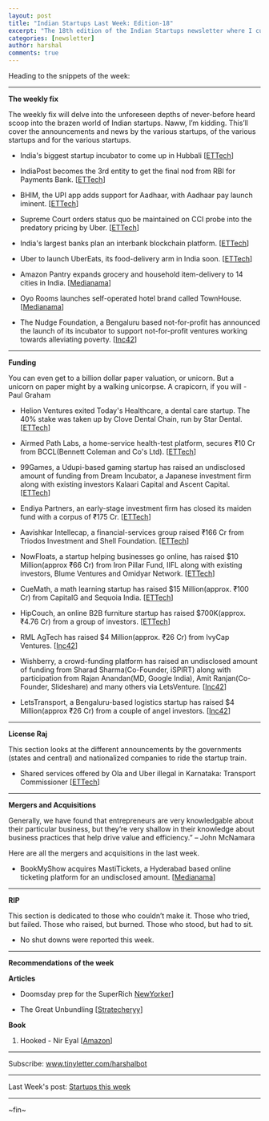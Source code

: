 ```yaml
---
layout: post
title: "Indian Startups Last Week: Edition-18"
excerpt: "The 18th edition of the Indian Startups newsletter where I curate the what went down in the ecosystem last week."
categories: [newsletter]
author: harshal
comments: true
---
```

Heading to the snippets of the week:

***

**The weekly fix**

The weekly fix will delve into the unforeseen depths of never-before heard scoop into the brazen world of Indian startups. Naww, I’m kidding. This’ll cover the announcements and news by the various startups, of the various startups and for the various startups. 

* India's biggest startup incubator to come up in Hubbali [[ETTech](http://tech.economictimes.indiatimes.com/news/startups/indias-biggest-startup-incubation-centre-to-come-up-in-hubballi/56826233)]

* IndiaPost becomes the 3rd entity to get the final nod from RBI for Payments Bank. [[ETTech](http://tech.economictimes.indiatimes.com/news/internet/indiapost-becomes-3rd-entity-to-get-final-rbi-nod-to-start-payment-bank/56824874)]

* BHIM, the UPI app adds support for Aadhaar, with Aadhaar pay launch iminent.  [[ETTech](http://tech.economictimes.indiatimes.com/news/mobile/bhim-upi-app-adds-aadhaar-support-aadhaar-pay-launch-soon/56824708)]

* Supreme Court orders status quo be maintained on CCI probe into the predatory pricing by Uber. [[ETTech](http://tech.economictimes.indiatimes.com/news/mobile/uber-vs-meru-supreme-court-orders-status-quo-on-cci-probe-into-predatory-pricing/56825214)]

* India's largest banks plan an interbank blockchain platform. [[ETTech](http://tech.economictimes.indiatimes.com/news/technology/big-banks-plan-interbank-blockchain-platform/56771260)]
* Uber to launch UberEats, its food-delivery arm in India soon. [[ETTech](http://tech.economictimes.indiatimes.com/news/mobile/uber-to-launch-food-delivery-app-ubereats-in-india/56733655)]
* Amazon Pantry expands grocery and household item-delivery to 14 cities in India. [[Medianama](http://www.medianama.com/2017/01/223-amazon-pantry-expansion/)]
* Oyo Rooms launches self-operated hotel brand called TownHouse. [[Medianama](http://www.medianama.com/2017/01/223-oyo-rooms-townhouse-launch/)]
* The Nudge Foundation, a Bengaluru based not-for-profit has announced the launch of its incubator to support not-for-profit ventures working towards alleviating poverty. [[Inc42](https://inc42.com/flash-feed/nudge-foundation-incubator/)]



***

**Funding**

You can even get to a billion dollar paper valuation, or unicorn. But a unicorn on paper might by a walking unicorpse. A crapicorn, if you will - Paul Graham

* Helion Ventures exited Today's Healthcare, a dental care startup. The 40% stake was taken up by Clove Dental Chain, run by Star Dental.   [[ETTech](http://tech.economictimes.indiatimes.com/news/startups/helion-ventures-exit-dental-care-startup-todays-healthcare/56802530)]

* Airmed Path Labs, a home-service health-test platform, secures ₹10 Cr from BCCL(Bennett Coleman and Co's Ltd).
[[ETTech](http://tech.economictimes.indiatimes.com/news/startups/airmed-path-labs-secures-rs-10-crore-from-bccls-brand-capital/56790965)]

* 99Games, a Udupi-based gaming startup has raised an undisclosed amount of funding from Dream Incubator, a Japanese investment firm along with existing investors Kalaari Capital and Ascent Capital. [[ETTech](http://tech.economictimes.indiatimes.com/news/startups/udupi-based-99games-raises-funding-from-japanese-investment-firm-dream-incubator/56789494)] 

* Endiya Partners, an early-stage investment firm has closed its maiden fund with a corpus of ₹175 Cr.
[[ETTech](http://tech.economictimes.indiatimes.com/news/corporate/early-stage-investment-firm-endiya-partners-bags-rs-175-crore/56771344)]

* Aavishkar Intellecap, a financial-services group raised ₹166 Cr from Triodos Investment and Shell Foundation. [[ETTech](http://tech.economictimes.indiatimes.com/news/corporate/financial-services-group-aavishkaar-intellecap-raises-rs-166-3-crore/56771295)]

* NowFloats, a startup helping businesses go online, has raised $10 Million(approx ₹66 Cr) from Iron Pillar Fund, IIFL along with existing investors, Blume Ventures and Omidyar Network.  [[ETTech](http://tech.economictimes.indiatimes.com/news/internet/nowfloats-receives-10-million-in-series-b/56747259)]

* CueMath, a math learning startup has raised $15 Million(approx. ₹100 Cr) from CapitalG and Sequoia India. [[ETTech](http://tech.economictimes.indiatimes.com/news/startups/cuemath-raises-15m-from-capitalg-sequoia-india/56731869)]

* HipCouch, an online B2B furniture startup has raised $700K(approx. ₹4.76 Cr) from a group of investors. [[ETTech](http://tech.economictimes.indiatimes.com/news/startups/hipcouch-raises-700k-in-angel-funding/56520369)]
* RML AgTech has raised $4 Million(approx. ₹26 Cr) from IvyCap Ventures. [[Inc42](https://inc42.com/flash-feed/rml-agtech-funding/)]
* Wishberry, a crowd-funding platform has raised an undisclosed amount of funding from Sharad Sharma(Co-Founder, iSPIRT) along with participation from Rajan Anandan(MD, Google India), Amit Ranjan(Co-Founder, Slideshare) and many others via LetsVenture. [[Inc42](https://inc42.com/flash-feed/wishberry-funding-preseries-a/)]
* LetsTransport, a Bengaluru-based logistics startup has raised $4 Million(approx ₹26 Cr) from a couple of angel investors. [[Inc42](https://inc42.com/flash-feed/letstransport-secures-funding/)]




***

**License Raj**

This section looks at the different announcements by the governments (states and central) and nationalized companies to ride the startup train.

* Shared services offered by Ola and Uber illegal in Karnataka: Transport Commissioner  [[ETTech](http://tech.economictimes.indiatimes.com/news/internet/shared-services-offered-by-ola-uber-illegal-in-karnataka-transport-commissioner/56793675)] 





***

**Mergers and Acquisitions**

Generally, we have found that entrepreneurs are very knowledgable about their particular business, but they’re very shallow in their knowledge about business practices that help drive value and efficiency.” – John McNamara

Here are all the mergers and acquisitions in the last week.

* BookMyShow acquires MastiTickets, a Hyderabad based online ticketing platform for an undisclosed amount.   [[Medianama](http://www.medianama.com/2017/01/223-bookmyshow-acquires-mastitickets/)]


***

**RIP**

This section is dedicated to those who couldn’t make it. Those who tried, but failed. Those who raised, but burned. Those who stood, but had to sit.

* No shut downs were reported this week.


***

**Recommendations of the week**

**Articles**

* Doomsday prep for the SuperRich [NewYorker](http://www.newyorker.com/magazine/2017/01/30/doomsday-prep-for-the-super-rich)]

* The Great Unbundling [[Stratecheryy](https://stratechery.com/2017/the-great-unbundling/)]


**Book**
1) Hooked - Nir Eyal [[Amazon](https://www.amazon.in/Hooked-How-Build-Habit-Forming-Products/dp/0241184835/ref=as_li_ss_tl?ie=UTF8&qid=1485661757&sr=8-1&keywords=Hooked+Nir+Eyal&linkCode=ll1&tag=harshalbot-21&linkId=19283778af5fc8fa65d9c984bb5a8e9b)]

***


Subscribe: www.tinyletter.com/harshalbot

***

Last Week's post: [Startups this week](https://www.reddit.com/r/india/comments/5pfe3x/indian_startups_last_week_16th_jan_22nd_jan/)

***
~fin~